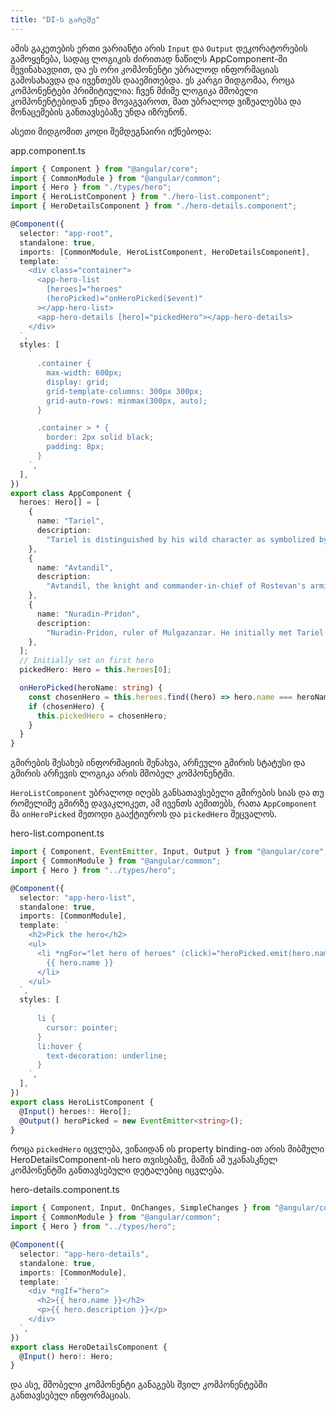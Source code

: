 ```yaml
---
title: "DI-ს გარეშე"
---
```


ამის გაკეთების ერთი ვარიანტი არის
`Input` და `Output` დეკორატორების გამოყენება, სადაც ლოგიკის ძირითად
ნაწილს AppComponent-ში შევინახავდით, და ეს ორი კომპონენტი უბრალოდ ინფორმაციას
გამოსახავდა და ივენთებს დააემითებდა. ეს კარგი მიდგომაა, როცა კომპონენტები
პრიმიტიულია: ჩვენ მძიმე ლოგიკა მშობელი კომპონენტებიდან უნდა მოვაგვაროთ,
მათ უბრალოდ ვიზუალებსა და მონაცემების განთავსებაზე უნდა იზრუნონ.

ასეთი მიდგომით კოდი შემდეგნაირი იქნებოდა:

app.component.ts

```ts
import { Component } from "@angular/core";
import { CommonModule } from "@angular/common";
import { Hero } from "./types/hero";
import { HeroListComponent } from "./hero-list.component";
import { HeroDetailsComponent } from "./hero-details.component";

@Component({
  selector: "app-root",
  standalone: true,
  imports: [CommonModule, HeroListComponent, HeroDetailsComponent],
  template: `
    <div class="container">
      <app-hero-list
        [heroes]="heroes"
        (heroPicked)="onHeroPicked($event)"
      ></app-hero-list>
      <app-hero-details [hero]="pickedHero"></app-hero-details>
    </div>
  `,
  styles: [
    `
      .container {
        max-width: 600px;
        display: grid;
        grid-template-columns: 300px 300px;
        grid-auto-rows: minmax(300px, auto);
      }

      .container > * {
        border: 2px solid black;
        padding: 8px;
      }
    `,
  ],
})
export class AppComponent {
  heroes: Hero[] = [
    {
      name: "Tariel",
      description:
        "Tariel is distinguished by his wild character as symbolized by his wearing the panther's skin.The qualities associated with the cat, his dedication and courage, his hatred and violence could be extreme and uncontrollable.",
    },
    {
      name: "Avtandil",
      description:
        "Avtandil, the knight and commander-in-chief of Rostevan's armies. One day, Avtandil challenges King Rostevan to a hunting competition. After three days of shooting game, they encounter a knight crying by a river.",
    },
    {
      name: "Nuradin-Pridon",
      description:
        "Nuradin-Pridon, ruler of Mulgazanzar. He initially met Tariel after he survived a battle against traitors who tried to ambush him. After sharing their stories, Nuradin-Pridon gifted Tariel his trusty Arabian steed to aid him in his journey.",
    },
  ];
  // Initially set on first hero
  pickedHero: Hero = this.heroes[0];

  onHeroPicked(heroName: string) {
    const chosenHero = this.heroes.find((hero) => hero.name === heroName);
    if (chosenHero) {
      this.pickedHero = chosenHero;
    }
  }
}
```

გმირების შესახებ ინფორმაციის შენახვა, არჩეული გმირის სტატუსი და გმირის არჩევის ლოგიკა
არის მშობელ კომპონენტში.

`HeroListComponent` უბრალოდ იღებს განსათავსებელი გმირების სიას
და თუ რომელიმე გმირზე დავაკლიკეთ, ამ ივენთს აემითებს, რათა `AppComponent` მა
`onHeroPicked` მეთოდი გააქტიუროს და `pickedHero` შეცვალოს.

hero-list.component.ts

```ts
import { Component, EventEmitter, Input, Output } from "@angular/core";
import { CommonModule } from "@angular/common";
import { Hero } from "../types/hero";

@Component({
  selector: "app-hero-list",
  standalone: true,
  imports: [CommonModule],
  template: `
    <h2>Pick the hero</h2>
    <ul>
      <li *ngFor="let hero of heroes" (click)="heroPicked.emit(hero.name)">
        {{ hero.name }}
      </li>
    </ul>
  `,
  styles: [
    `
      li {
        cursor: pointer;
      }
      li:hover {
        text-decoration: underline;
      }
    `,
  ],
})
export class HeroListComponent {
  @Input() heroes!: Hero[];
  @Output() heroPicked = new EventEmitter<string>();
}
```

როცა `pickedHero` იცვლება, ვინაიდან ის property binding-ით არის მიბმული
HeroDetailsComponent-ის hero თვისებაზე, მაშინ ამ უკანასკნელ კომპონენტში
განთავსებული დეტალებიც იცვლება.

hero-details.component.ts

```ts
import { Component, Input, OnChanges, SimpleChanges } from "@angular/core";
import { CommonModule } from "@angular/common";
import { Hero } from "../types/hero";

@Component({
  selector: "app-hero-details",
  standalone: true,
  imports: [CommonModule],
  template: `
    <div *ngIf="hero">
      <h2>{{ hero.name }}</h2>
      <p>{{ hero.description }}</p>
    </div>
  `,
})
export class HeroDetailsComponent {
  @Input() hero!: Hero;
}
```

და ასე, მშობელი კომპონენტი განაგებს შვილ კომპონენტებში განთავსებულ ინფორმაციას.
